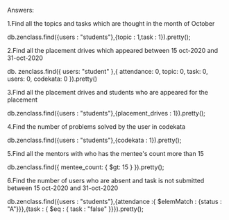 Answers:


1.Find all the topics and tasks which are thought in the month of October

db.zenclass.find({users : "students"},{topic : 1,task : 1}).pretty();

2.Find all the placement drives which appeared between 15 oct-2020 and 31-oct-2020

db. zenclass.find({ users: "student" },{ attendance: 0, topic: 0, task: 0, users: 0, codekata: 0 }).pretty()

3.Find all the placement drives and students who are appeared for the placement

db.zenclass.find({users : "students"},{placement_drives : 1}).pretty();

4.Find the number of problems solved by the user in codekata

db.zenclass.find({users : "students"},{codekata : 1}).pretty();

5.Find all the mentors with who has the mentee's count more than 15

db.zenclass.find({ mentee_count: { $gt: 15 } }).pretty();

6.Find the number of users who are absent and task is not submitted between 15 oct-2020 and 31-oct-2020

db.zenclass.find({users : "students"},{attendance :{ $elemMatch : {status : "A"}}},{task : { $eq : { task : "false" }}}).pretty();
